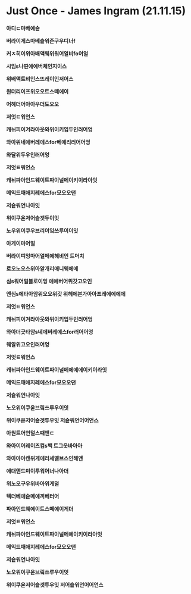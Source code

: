 # Just Once - James Ingram (21.11.15)

**아디ㄷ마베에슽**

**버라이게스마베슽워즌구우디너f**

**커ㅈ히이위아배액웨위워어얼비fo어얼**

**시임s나띤에에버체인지이스**

**위배액트비인스뜨레이인저어스**

**원더리이프위오오트스떼에이**

**어헤더어아아우더도오오**

**저엇ㅌ워언스**

**캐뉘피이겨라아웃와위이키입두인러어엉**

**와아위네에버레에스for베에리러어어엉**

**와달위두우인러어엉**

**저엇ㅌ워언스**

**캐뉘파아인드웨이트파이널메이키이라아잇**

**메익드매애지레에스for모오오댄**

**저슽워언나아잇**

**위이쿠욷저어슽겟두이잇**

**노우위이쿠우브리이잌쓰루이이잇**



**아게이마어얼**

**버라이띠잉마어얼메에헤비인 트머치**

**로오노오스위아알개리애니웨에에**

**심s워어얼블로이잉 에에버어위갓고오인**

**앤심s에타아암위오오위갓 위헤에븐가아아프레에에에에**

**저엇ㅌ워언스**

**캐뉘피이겨라아웃와위이키입두인러어엉**

**와아더긋타암s네에버레에스for러어어엉**

**웨알위고오인러어엉**

**저엇ㅌ워언스**

**캐뉘파아인드웨이트파이널메에에에이키이라잇**

**메익드매애지레에스for모오오댄**

**저슽워언나아잇**

**노오위이쿠욷브맄쓰루우이잇**

**위이쿠욷저어슽겟투우잇 저슽워언어어언스**



**아원트어언덜스때앤ㄷ**

**와아이어레이즈컴s백 트그읏바아아**

**와아아아캔위게에러세엘브스인해앤**

**애대앤드미이투워어너나아더**

**위노오구우위바아위게덜**

**텍더베에슽메에끼베터어**

**파아인드웨에이트스떼에이게더**



**저엇ㅌ워언스**

**캐뉘파아인드웨이트파이널메에이키이라아잇**

**메익드매애지레에스for모오오댄**

**저슽워언나아잇**

**노오위이쿠욷브맄쓰루우이잇**

**위이쿠욷저어슽겟투우잇 저어슽워언어어언스**
